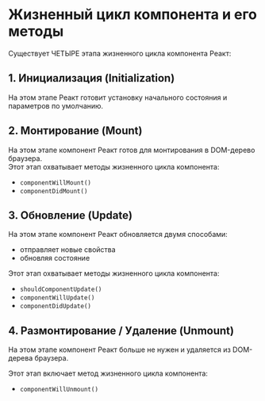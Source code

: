 # Жизненный цикл компонента и его методы
Существует ЧЕТЫРЕ этапа жизненного цикла компонента Реакт:

## 1. Инициализация (Initialization)
На этом этапе Реакт готовит установку начального состояния и параметров по умолчанию.

## 2. Монтирование (Mount)
На этом этапе компонент Реакт готов для монтирования в DOM-дерево браузера.  
Этот этап охватывает методы жизненного цикла компонента:
- `componentWillMount()`
- `componentDidMount()`

## 3. Обновление (Update)
На этом этапе компонент Реакт обновляется двумя способами:
- отправляет новые свойства
- обновляя состояние

Этот этап охватывает методы жизненного цикла компонента:
- `shouldComponentUpdate()`
- `componentWillUpdate()`
- `componentDidUpdate()`

## 4. Размонтирование / Удаление (Unmount)
На этом этапе компонент Реакт больше не нужен и удаляется из DOM-дерева браузера.

Этот этап включает метод жизненного цикла компонента:
- `componentWillUnmount()`
